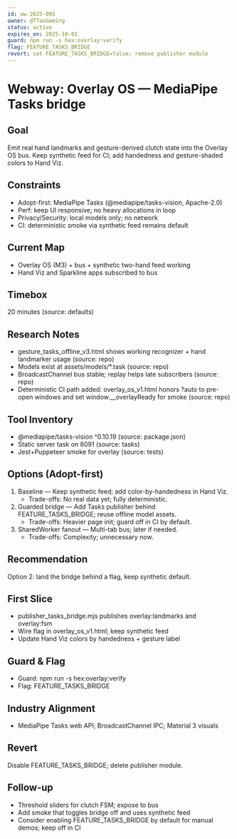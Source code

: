 ```yaml
---
id: ww-2025-095
owner: @TTaoGaming
status: active
expires_on: 2025-10-01
guard: npm run -s hex:overlay:verify
flag: FEATURE_TASKS_BRIDGE
revert: set FEATURE_TASKS_BRIDGE=false; remove publisher module
---
```

# Webway: Overlay OS — MediaPipe Tasks bridge

## Goal
Emit real hand landmarks and gesture-derived clutch state into the Overlay OS bus. Keep synthetic feed for CI; add handedness and gesture-shaded colors to Hand Viz.

## Constraints

- Adopt-first: MediaPipe Tasks (@mediapipe/tasks-vision, Apache-2.0)
- Perf: keep UI responsive; no heavy allocations in loop
- Privacy/Security: local models only; no network
- CI: deterministic smoke via synthetic feed remains default

## Current Map

- Overlay OS (M3) + bus + synthetic two-hand feed working
- Hand Viz and Sparkline apps subscribed to bus

## Timebox

20 minutes (source: defaults)

## Research Notes

- gesture_tasks_offline_v3.html shows working recognizer + hand landmarker usage (source: repo)
- Models exist at assets/models/*.task (source: repo)
- BroadcastChannel bus stable; replay helps late subscribers (source: repo)
- Deterministic CI path added: overlay_os_v1.html honors ?auto to pre-open windows and set window.__overlayReady for smoke (source: repo)

## Tool Inventory

- @mediapipe/tasks-vision ^0.10.19 (source: package.json)
- Static server task on 8091 (source: tasks)
- Jest+Puppeteer smoke for overlay (source: tests)

## Options (Adopt-first)

1. Baseline — Keep synthetic feed; add color-by-handedness in Hand Viz.
   - Trade-offs: No real data yet; fully deterministic.
2. Guarded bridge — Add Tasks publisher behind FEATURE_TASKS_BRIDGE; reuse offline model assets.
   - Trade-offs: Heavier page init; guard off in CI by default.
3. SharedWorker fanout — Multi-tab bus; later if needed.
   - Trade-offs: Complexity; unnecessary now.

## Recommendation

Option 2: land the bridge behind a flag, keep synthetic default.

## First Slice

- publisher_tasks_bridge.mjs publishes overlay:landmarks and overlay:fsm
- Wire flag in overlay_os_v1.html; keep synthetic feed
- Update Hand Viz colors by handedness + gesture label

## Guard & Flag

- Guard: npm run -s hex:overlay:verify
- Flag: FEATURE_TASKS_BRIDGE

## Industry Alignment

- MediaPipe Tasks web API; BroadcastChannel IPC; Material 3 visuals

## Revert

Disable FEATURE_TASKS_BRIDGE; delete publisher module.

## Follow-up

- Threshold sliders for clutch FSM; expose to bus
- Add smoke that toggles bridge off and uses synthetic feed
- Consider enabling FEATURE_TASKS_BRIDGE by default for manual demos; keep off in CI
